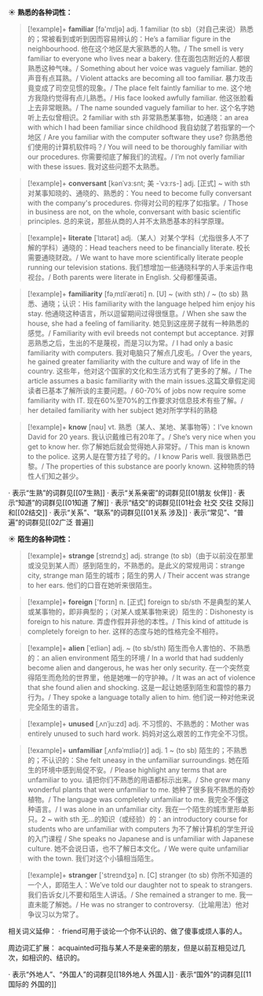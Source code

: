 ☀ <span class="category">**熟悉的各种词性：**</span>
>[!example]+ <span class="vocabulary">**familiar**</span> [fə'mɪljə] 
> <span class="definition">adj. 1 familiar (to sb)（对自己来说）熟悉的；常被看到或听到因而容易辨认的：</span>He’s a familiar figure in the neighbourhood. 他在这个地区是大家熟悉的人物。/ The smell is very familiar to everyone who lives near a bakery. 住在面包店附近的人都很熟悉这种气味。/ Something about her voice was vaguely familiar. 她的声音有点耳熟。/ Violent attacks are becoming all too familiar. 暴力攻击竟变成了司空见惯的现象。/ The place felt faintly familiar to me. 这个地方我隐约觉得有点儿熟悉。/ His face looked awfully familiar. 他这张脸看上去非常眼熟。/ The name sounded vaguely familiar to her. 这个名字她听上去似曾相识。<span class="definition">2 familiar with sth 非常熟悉某事物，如通晓：</span>an area with which I had been familiar since childhood 我自幼就了若指掌的一个地区 / Are you familiar with the computer software they use? 你熟悉他们使用的计算机软件吗？/ You will need to be thoroughly familiar with our procedures. 你需要彻底了解我们的流程。/ I’m not overly familiar with these issues. 我对这些问题不太熟悉。
           
>[!example]+ <span class="vocabulary">**conversant**</span> [kənˈvɜ:snt; 美 -ˈvɜ:rs-]
> <span class="definition">adj. [正式] ~ with sth 对某事知晓的、通晓的、熟悉的：</span>You need to become fully conversant with the company's procedures. 你得对公司的程序了如指掌。/ Those in business are not, on the whole, conversant with basic scientific principles. 总的来说，那些从商的人并不太熟悉基本的科学原理。

>[!example]+ <span class="vocabulary">**literate**</span> [ˈlɪtərət]
> <span class="definition">adj.（某人）对某个学科（尤指很多人不了解的学科）通晓的：</span>Head teachers need to be financially literate. 校长需要通晓财政。/ We want to have more scientifically literate people running our television stations. 我们想增加一些通晓科学的人手来运作电视台。/ Both parents were literate in English. 父母都懂英语。

>[!example]+ <span class="vocabulary">**familiarity**</span> [fəˌmɪliˈærəti]
> <span class="definition">n. [U] ~ (with sth) / ~ (to sb) 熟悉、通晓；认识：</span>His familiarity with the language helped him enjoy his stay. 他通晓这种语言，所以逗留期间过得很惬意。/ When she saw the house, she had a feeling of familiarity. 她见到这座房子就有一种熟悉的感觉。/ Familiarity with evil breeds not contempt but acceptance. 对罪恶熟悉之后，生出的不是蔑视，而是习以为常。/ I had only a basic familiarity with computers. 我对电脑只了解点几皮毛。/ Over the years, he gained greater familiarity with the culture and way of life in the country. 这些年，他对这个国家的文化和生活方式有了更多的了解。/ The article assumes a basic familiarity with the main issues.这篇文章假定阅读者已基本了解所谈的主要问题。/ 60-70% of jobs now require some familiarity with IT. 现在60%至70%的工作要求对信息技术有些了解。/ her detailed familiarity with her subject 她对所学学科的熟稳

>[!example]+ <span class="vocabulary">**know**</span> [nəʊ] 
> <span class="definition">vt. 熟悉（某人、某地、某事物等）：</span>I’ve known David for 20 years. 我认识戴维已有20年了。/ She’s very nice when you get to know her. 你了解她后就会觉得她人非常好。/ This man is known to the police. 这男人是在警方挂了号的。/ I know Paris well. 我很熟悉巴黎。/ The properties of this substance are poorly known. 这种物质的特性人们知之甚少。

· 表示“生熟”的词群见[[07生熟]]
· 表示“关系亲密”的词群见[[01朋友 伙伴]]
· 表示“知道”的词群见[[01知道 了解]]
· 表示“结交”的词群见[[01社会 社交 交往 交际]]和[[02结交]]
· 表示“关系”、“联系”的词群见[[01关系 涉及]]
· 表示“常见”、“普遍”的词群见[[02广泛 普遍]]

☀ <span class="category">**陌生的各种词性：**</span>
>[!example]+ <span class="vocabulary">**strange**</span> [streɪndӡ] 
> <span class="definition">adj. strange (to sb)（由于以前没在那里或没见到某人而）感到陌生的，不熟悉的。是此义的常规用词：</span>strange city, strange man 陌生的城市；陌生的男人 / Their accent was strange to her ears. 他们的口音在她听来很陌生。

>[!example]+ <span class="vocabulary">**foreign**</span> ['fɒrɪn] 
> <span class="definition">n. [正式] foreign to sb/sth 不是典型的某人或某事物的，即非典型的；（对某人或某事物来说）陌生的：</span>Dishonesty is foreign to his nature. 弄虚作假并非他的本性。/ This kind of attitude is completely foreign to her. 这样的态度与她的性格完全不相符。
           
>[!example]+ <span class="vocabulary">**alien**</span> [ˈeɪliən]
> <span class="definition">adj. ~ (to sb/sth) 陌生而令人害怕的、不熟悉的：</span>an alien environment 陌生的环境 / In a world that had suddenly become alien and dangerous, he was her only security. 在一个突然变得陌生而危险的世界里，他是她唯一的守护神。/ It was an act of violence that she found alien and shocking. 这是一起让她感到陌生和震惊的暴力行为。/ They spoke a language totally alien to him. 他们说一种对他来说完全陌生的语言。
           
>[!example]+ <span class="vocabulary">**unused**</span> [ˌʌnˈju:zd]
> <span class="definition">adj. 不习惯的、不熟悉的：</span>Mother was entirely unused to such hard work. 妈妈对这么艰苦的工作完全不习惯。
           
>[!example]+ <span class="vocabulary">**unfamiliar**</span> [ˌʌnfəˈmɪliə(r)]
> <span class="definition">adj. 1 ~ (to sb) 陌生的；不熟悉的；不认识的：</span>She felt uneasy in the unfamiliar surroundings. 她在陌生的环境中感到局促不安。/ Please highlight any terms that are unfamiliar to you. 请把你们不熟悉的用语都标示出来。/ She grew many wonderful plants that were unfamiliar to me. 她种了很多我不熟悉的奇妙植物。/ The language was completely unfamiliar to me. 我完全不懂这种语言。/ I was alone in an unfamiliar city. 我在一个陌生的城市里形单影只。<span class="definition">2 ~ with sth 无…的知识（或经验）的：</span>an introductory course for students who are unfamiliar with computers 为不了解计算机的学生开设的入门课程 / She speaks no Japanese and is unfamiliar with Japanese culture. 她不会说日语，也不了解日本文化。/ We were quite unfamiliar with the town. 我们对这个小镇相当陌生。

>[!example]+ <span class="vocabulary">**stranger**</span> ['streɪndӡə] 
> <span class="definition">n. [C] stranger (to sb) 你所不知道的一个人，即陌生人：</span>We’ve told our daughter not to speak to strangers. 我们告诉女儿不要和陌生人讲话。/ She remained a stranger to me. 我一直未能了解她。/ He was no stranger to controversy.（比喻用法）他对争议习以为常了。

相关词义延伸：
· friend可用于谈论一个你不认识的、做了傻事或烦人事的人。

周边词汇扩展：
acquainted可指与某人不是亲密的朋友，但是以前互相见过几次，如相识的、结识的。

· 表示“外地人”、“外国人”的词群见[[18外地人 外国人]]
· 表示“国外”的词群见[[11国际的 外国的]]
